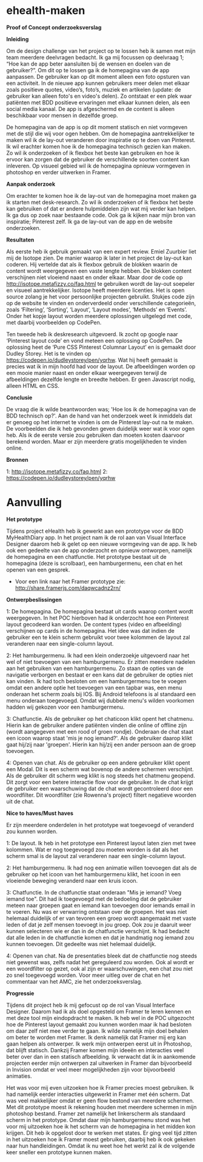 # ehealth-maken

<b>Proof of Concept onderzoeksverslag</b>

<b>Inleiding</b>

Om de design challenge van het project op te lossen heb ik samen met mijn team meerdere deelvragen bedacht. Ik ga mij focussen op deelvraag 1; “Hoe kan de app beter aansluiten bij de wensen en doelen van de gebruiker?”. Om dit op te lossen ga ik de homepagina van de app aanpassen. De gebruiker kan op dit moment alleen een foto opsturen van een activiteit. In de nieuwe app kunnen gebruikers meer delen met elkaar zoals positieve quotes, video’s, foto’s, muziek en artikelen (update: de gebruiker kan alleen foto's en video's delen). Zo ontstaat er een plek waar patiënten met BDD positieve ervaringen met elkaar kunnen delen, als een social media kanaal. De app is afgeschermd en de content is alleen beschikbaar voor mensen in dezelfde groep. 

De homepagina van de app is op dit moment statisch en niet vormgeven met de stijl die wij voor ogen hebben. Om de homepagina aantrekkelijker te maken wil ik de lay-out veranderen door inspiratie op te doen van Pinterest. Ik wil erachter komen hoe ik de homepagina technisch gezien kan maken. Zo wil ik onderzoeken of ik flexbox het beste kan gebruiken en hoe ik ervoor kan zorgen dat de gebruiker de verschillende soorten content kan inleveren. Op visueel gebied wil ik de homepagina opnieuw vormgeven in photoshop en verder uitwerken in Framer. 

<b>Aanpak onderzoek</b>

Om erachter te komen hoe ik de lay-out van de homepagina moet maken ga ik starten met desk-research. Zo wil ik onderzoeken of ik flexbox het beste kan gebruiken of dat er andere hulpmiddelen zijn wat mij verder kan helpen. Ik ga dus op zoek naar bestaande code. Ook ga ik kijken naar mijn bron van inspiratie; Pinterest zelf. Ik ga de lay-out van de app en de website onderzoeken. 

<b>Resultaten</b>

Als eerste heb ik gebruik gemaakt van een expert review. Emiel Zuurbier liet mij de Isotope zien. De manier waarop ik later in het project de lay-out kan coderen. Hij vertelde dat als ik flexbox gebruik de blokken waarin de content wordt weergegeven een vaste lengte hebben. De blokken content verschijnen niet vloeiend naast en onder elkaar. Maar door de code op http://isotope.metafizzy.co/faq.html te gebruiken wordt de lay-out soepeler en visueel aantrekkelijker. Isotope heeft meerdere licenties. Het is open source zolang je het voor persoonlijke projecten gebruikt. Stukjes code zijn op de website te vinden en onderverdeeld onder verschillende categorieën, zoals ‘Filtering’, ‘Sorting’, ‘Layout’, ‘Layout modes’, ‘Methods’ en ‘Events’. Onder het kopje layout worden meerdere oplossingen uitgelegd met code, met daarbij voorbeelden op CodePen.

Ten tweede heb ik deskresearch uitgevoerd. Ik zocht op google naar ‘Pinterest layout code’ en vond meteen een oplossing op CodePen. De oplossing heet de ‘Pure CSS Pinterest Columnar Layout’ en is gemaakt door Dudley Storey. Het is te vinden op https://codepen.io/dudleystorey/pen/yqrhw. Wat hij heeft gemaakt is precies wat ik in mijn hoofd had voor de layout. De afbeeldingen worden op een mooie manier naast en onder elkaar weergegeven terwijl de afbeeldingen dezelfde lengte en breedte hebben. Er geen Javascript nodig, alleen HTML en CSS.

<b>Conclusie</b>

De vraag die ik wilde beantwoorden was; 'Hoe los ik de homepagina van de BDD technisch op?'. Aan de hand van het onderzoek weet ik inmiddels dat er genoeg op het internet te vinden is om de Pinterest lay-out na te maken. De voorbeelden die ik heb gevonden geven duidelijk weer wat ik voor ogen heb. Als ik de eerste versie zou gebruiken dan moeten kosten daarvoor berekend worden. Maar er zijn meerdere gratis mogelijkheden te vinden online. 

<b>Bronnen</b>

1: http://isotope.metafizzy.co/faq.html
2: https://codepen.io/dudleystorey/pen/yqrhw


# Aanvulling

<b>Het prototype</b>

Tijdens project eHealth heb ik gewerkt aan een prototype voor de BDD MyHealthDiary app. In het project nam ik de rol aan van Visual Interface Designer daarom heb ik gelet op een nieuwe vormgeving van de app. Ik heb ook een gedeelte van de app onderzocht en opnieuw ontworpen, namelijk de homepagina en een chatfunctie. Het prototype bestaat uit de homepagina (deze is scrolbaar), een hamburgermenu, een chat en het openen van een gesprek. 
- Voor een link naar het Framer prototype zie: http://share.framerjs.com/daqwcadnz2rn/  

<b>Ontwerpbeslissingen</b>

1: De homepagina. De homepagina bestaat uit cards waarop content wordt weergegeven. In het POC hierboven had ik onderzocht hoe een Pinterest layout gecodeerd kan worden. De content types (video en afbeelding) verschijnen op cards in de homepagina. Het idee was dat indien de gebruiker een te klein scherm gebruikt voor twee kolommen de layout zal veranderen naar een single-column layout. 

2: Het hamburgermenu. Ik had een klein onderzoekje uitgevoerd naar het wel of niet toevoegen van een hamburgermenu. Er zitten meerdere nadelen aan het gebruiken van een hamburgermenu. Zo staan de opties van de navigatie verborgen en bestaat er een kans dat de gebruiker de opties niet kan vinden. Ik had toch besloten om een hamburgermenu toe te voegen omdat een andere optie het toevoegen van een tapbar was, een menu onderaan het scherm zoals bij IOS. Bij Android telefoons is al standaard een menu onderaan toegevoegd. Omdat wij dubbele menu's wilden voorkomen hadden wij gekozen voor een hamburgermenu. 

3: Chatfunctie. Als de gebruiker op het chaticoon klikt opent het chatmenu. Hierin kan de gebruiker andere patiënten vinden die online of offline zijn (wordt aangegeven met een rood of groen rondje). Onderaan de chat staat een icoon waarop staat 'mis je nog iemand?'. Als de gebruiker daarop klikt gaat hij/zij naar 'groepen'. Hierin kan hij/zij een ander persoon aan de groep toevoegen. 

4: Openen van chat. Als de gebruiker op een andere gebruiker klikt opent een Modal. Dit is een scherm wat bovenop de andere schermen verschijnt. Als de gebruiker dit scherm weg klikt is nog steeds het chatmenu geopend. Dit zorgt voor een betere interactie flow voor de gebruiker. In de chat krijgt de gebruiker een waarschuwing dat de chat wordt gecontroleerd door een woordfilter. Dit woordfilter (zie Rowenna's project) filtert negatieve woorden uit de chat. 

<b>Nice to haves/Must haves</b>

Er zijn meerdere onderdelen in het prototype wat toegevoegd of veranderd zou kunnen worden.

1: De layout. Ik heb in het prototype een Pinterest layout laten zien met twee kolommen. Wat er nog toegevoegd zou moeten worden is dat als het scherm smal is de layout zal veranderen naar een single-column layout. 

2: Het hamburgermenu. Ik had nog een animatie willen toevoegen dat als de gebruiker op het icoon van het hamburgermenu klikt, het icoon in een vloeiende beweging veranderd naar een kruis icoon. 

3: Chatfunctie. In de chatfunctie staat onderaan "Mis je iemand? Voeg iemand toe". Dit had ik toegevoegd met de bedoeling dat de gebruiker meteen naar groepen gaat en iemand kan toevoegen door iemands email in te voeren. Nu was er verwarring ontstaan over de groepen. Het was niet helemaal duidelijk of er van tevoren een groep wordt aangemaakt met vaste leden of dat je zelf mensen toevoegt in jou groep. Ook zou je daaruit weer kunnen selecteren wie er dan in de chatfunctie verschijnt. Ik had bedacht dat alle leden in de chatfunctie komen en dat je handmatig nog iemand zou kunnen toevoegen. Dit gedeelte was niet helemaal duidelijk.

4: Openen van chat. Na de presentaties bleek dat de chatfunctie nog steeds niet gewenst was, zelfs nadat het gereguleerd zou worden. Ook al wordt er een woordfilter op gezet, ook al zijn er waarschuwingen, een chat zou niet zo snel toegevoegd worden. Voor meer uitleg over de chat en het commentaar van het AMC, zie het onderzoeksverslag. 

<b>Progressie</b>

Tijdens dit project heb ik mij gefocust op de rol van Visual Interface Designer. Daarom had ik als doel opgesteld om Framer te leren kennen en met deze tool mijn eindopdracht te maken. Ik heb wel in de POC uitgezocht hoe de Pinterest layout gemaakt zou kunnen worden maar ik had besloten om daar zelf niet mee verder te gaan. Ik wilde namelijk mijn doel behalen om beter te worden met Framer. Ik denk namelijk dat Framer mij erg kan gaan helpen als ontwerper. Ik werk mijn ontwerpen eerst uit in Photoshop, dat blijft statisch. Dankzij Framer komen mijn ideeën en interacties veel beter over dan in een statisch afbeelding. Ik verwacht dat ik in aankomende projecten eerder mijn ontwerpen zal uitwerken in Framer dan bijvoorbeeld in Invision omdat er veel meer mogelijkheden zijn voor bijvoorbeeld animaties. 

Het was voor mij even uitzoeken hoe ik Framer precies moest gebruiken. Ik had namelijk eerder interacties uitgewerkt in Framer met één scherm. Dat was veel makkelijker omdat er geen flow bestond van meerdere schermen. Met dit prototype moest ik rekening houden met meerdere schermen in mijn photoshop bestand. Framer zet namelijk het linkerscherm als standaard scherm in het prototype. Omdat daar mijn hamburgermenu stond was het voor mij uitzoeken hoe ik het scherm van de homepagina in het midden kon krijgen. Dit heb ik opgelost door te werken met states. Er ging veel tijd zitten in het uitzoeken hoe ik Framer moest gebruiken, daarbij heb ik ook gekeken naar hun handleidingen. Omdat ik nu weet hoe het werkt zal ik de volgende keer sneller een prototype kunnen maken. 
